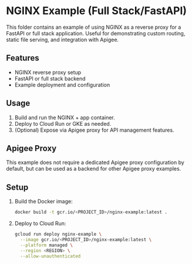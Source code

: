 # NGINX Example (Full Stack/FastAPI)

This folder contains an example of using NGINX as a reverse proxy for a FastAPI or full stack application. Useful for demonstrating custom routing, static file serving, and integration with Apigee.

## Features
- NGINX reverse proxy setup
- FastAPI or full stack backend
- Example deployment and configuration

## Usage
1. Build and run the NGINX + app container.
2. Deploy to Cloud Run or GKE as needed.
3. (Optional) Expose via Apigee proxy for API management features.

## Apigee Proxy
This example does not require a dedicated Apigee proxy configuration by default, but can be used as a backend for other Apigee proxy examples.

## Setup
1. Build the Docker image:
   ```bash
   docker build -t gcr.io/<PROJECT_ID>/nginx-example:latest .
   ```
2. Deploy to Cloud Run:
   ```bash
   gcloud run deploy nginx-example \
     --image gcr.io/<PROJECT_ID>/nginx-example:latest \
     --platform managed \
     --region <REGION> \
     --allow-unauthenticated
   ```
